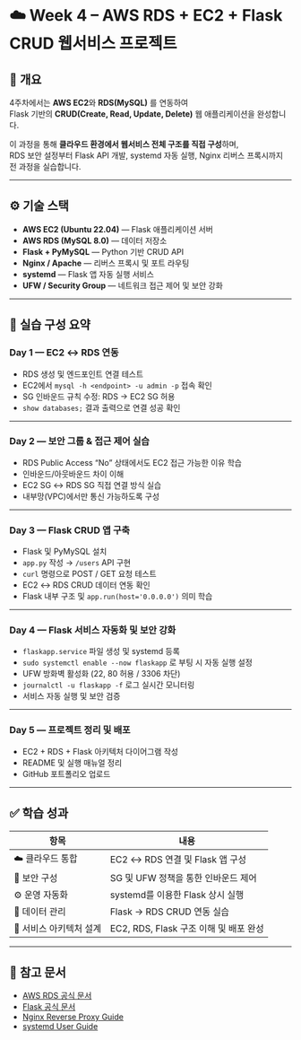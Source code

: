 # ☁️ Week 4 – AWS RDS + EC2 + Flask CRUD 웹서비스 프로젝트

## 📘 개요
4주차에서는 **AWS EC2**와 **RDS(MySQL)** 를 연동하여  
Flask 기반의 **CRUD(Create, Read, Update, Delete)** 웹 애플리케이션을 완성합니다.  

이 과정을 통해 **클라우드 환경에서 웹서비스 전체 구조를 직접 구성**하며,  
RDS 보안 설정부터 Flask API 개발, systemd 자동 실행, Nginx 리버스 프록시까지 전 과정을 실습합니다.

---

## ⚙️ 기술 스택
- **AWS EC2 (Ubuntu 22.04)** — Flask 애플리케이션 서버  
- **AWS RDS (MySQL 8.0)** — 데이터 저장소  
- **Flask + PyMySQL** — Python 기반 CRUD API  
- **Nginx / Apache** — 리버스 프록시 및 포트 라우팅  
- **systemd** — Flask 앱 자동 실행 서비스  
- **UFW / Security Group** — 네트워크 접근 제어 및 보안 강화  

---

## 🧩 실습 구성 요약

### **Day 1 — EC2 ↔ RDS 연동**
- RDS 생성 및 엔드포인트 연결 테스트  
- EC2에서 `mysql -h <endpoint> -u admin -p` 접속 확인  
- SG 인바운드 규칙 수정: RDS → EC2 SG 허용  
- `show databases;` 결과 출력으로 연결 성공 확인  

---

### **Day 2 — 보안 그룹 & 접근 제어 실습**
- RDS Public Access “No” 상태에서도 EC2 접근 가능한 이유 학습  
- 인바운드/아웃바운드 차이 이해  
- EC2 SG ↔ RDS SG 직접 연결 방식 실습  
- 내부망(VPC)에서만 통신 가능하도록 구성  

---

### **Day 3 — Flask CRUD 앱 구축**
- Flask 및 PyMySQL 설치  
- `app.py` 작성 → `/users` API 구현  
- `curl` 명령으로 POST / GET 요청 테스트  
- EC2 ↔ RDS CRUD 데이터 연동 확인  
- Flask 내부 구조 및 `app.run(host='0.0.0.0')` 의미 학습  

---

### **Day 4 — Flask 서비스 자동화 및 보안 강화**
- `flaskapp.service` 파일 생성 및 systemd 등록  
- `sudo systemctl enable --now flaskapp` 로 부팅 시 자동 실행 설정  
- UFW 방화벽 활성화 (22, 80 허용 / 3306 차단)  
- `journalctl -u flaskapp -f` 로그 실시간 모니터링  
- 서비스 자동 실행 및 보안 검증  

---

### **Day 5 — 프로젝트 정리 및 배포**
- EC2 + RDS + Flask 아키텍처 다이어그램 작성  
- README 및 실행 매뉴얼 정리  
- GitHub 포트폴리오 업로드  
  
---

## ✅ 학습 성과

| 항목 | 내용 |
|------|------|
| ☁️ 클라우드 통합 | EC2 ↔ RDS 연결 및 Flask 앱 구성 |
| 🔐 보안 구성 | SG 및 UFW 정책을 통한 인바운드 제어 |
| ⚙️ 운영 자동화 | systemd를 이용한 Flask 상시 실행 |
| 💾 데이터 관리 | Flask → RDS CRUD 연동 실습 |
| 🧠 서비스 아키텍처 설계 | EC2, RDS, Flask 구조 이해 및 배포 완성 |

---

## 📄 참고 문서
- [AWS RDS 공식 문서](https://docs.aws.amazon.com/rds/)
- [Flask 공식 문서](https://flask.palletsprojects.com/)
- [Nginx Reverse Proxy Guide](https://docs.nginx.com/)
- [systemd User Guide](https://www.freedesktop.org/software/systemd/man/systemd.html)
